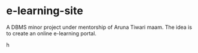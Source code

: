 # e-learning-site
A DBMS minor project under mentorship of Aruna Tiwari maam.
The idea is to create an online e-learning portal.







h
